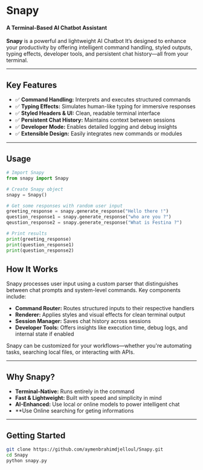 # **Snapy**

#### A Terminal-Based AI Chatbot Assistant

**Snapy** is a powerful and lightweight AI Chatbot It’s designed to enhance your productivity by offering intelligent command handling, styled outputs, typing effects, developer tools, and persistent chat history—all from your terminal.

---

## **Key Features**

- ✅ **Command Handling:** Interprets and executes structured commands  
- ✅ **Typing Effects:** Simulates human-like typing for immersive responses  
- ✅ **Styled Headers & UI:** Clean, readable terminal interface  
- ✅ **Persistent Chat History:** Maintains context between sessions  
- ✅ **Developer Mode:** Enables detailed logging and debug insights  
- ✅ **Extensible Design:** Easily integrates new commands or modules  

---

## **Usage**

~~~python
# Import Snapy
from snapy import Snapy

# Create Snapy object
snapy = Snapy()

# Get some responses with random user input
greeting_response = snapy.generate_response("Hello there !")
question_response1 = snapy.generate_response("who are you ?")
qeustion_response2 = snapy.generate_response("What is Festina ?")

# Print results
print(greeting_response)
print(question_response1)
print(question_response2)

~~~

## **How It Works**

Snapy processes user input using a custom parser that distinguishes between chat prompts and system-level commands. Key components include:

- **Command Router:** Routes structured inputs to their respective handlers  
- **Renderer:** Applies styles and visual effects for clean terminal output  
- **Session Manager:** Saves chat history across sessions  
- **Developer Tools:** Offers insights like execution time, debug logs, and internal state if enabled

Snapy can be customized for your workflows—whether you're automating tasks, searching local files, or interacting with APIs.

---

## **Why Snapy?**

- **Terminal-Native:** Runs entirely in the command
- **Fast & Lightweight:** Built with speed and simplicity in mind  
- **AI-Enhanced:** Use local or online models to power intelligent chat  
- **Use Online searching for geting informations
---

## **Getting Started**

```bash
git clone https://github.com/aymenbrahimdjelloul/Snapy.git
cd Snapy
python snapy.py
